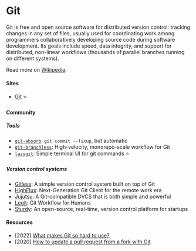 # Git

Git is free and open source software for distributed version control: tracking changes in any set of files, usually used for coordinating work among programmers collaboratively developing source code during software development. Its goals include speed, data integrity, and support for distributed, non-linear workflows (thousands of parallel branches running on different systems).

Read more on [Wikipedia](https://en.wikipedia.org/wiki/Git).

#### Sites
- [Git](https://git-scm.com) ⭐

#### Community

##### Tools
- [`git-absorb`](https://github.com/tummychow/git-absorb): `git commit --fixup`, but automatic
- [`git-branchless`](https://github.com/arxanas/git-branchless): High-velocity, monorepo-scale workflow for Git
- [`lazygit`](https://github.com/jesseduffield/lazygit): Simple terminal UI for git commands ⭐

##### Version control systems
- [Gitless](https://gitless.com): A simple version control system built on top of Git
- [HighFlux](https://www.highflux.io): Next-Generation Git Client for the remote work era
- [Jujutsu](https://github.com/martinvonz/jj): A Git-compatible DVCS that is both simple and powerful
- [Legit](https://github.com/frostming/legit): Git Workflow for Humans
- [Sturdy](https://github.com/sturdy-dev/sturdy): An open-source, real-time, version control platform for startups

#### Resources
- [2022] [What makes Git so hard to use?](https://www.highflux.io/blog/what-makes-git-hard-to-use)
- [2020] [How to update a pull request from a fork with Git](https://monicalent.com/blog/2020/05/03/update-pull-request-from-fork-git)
